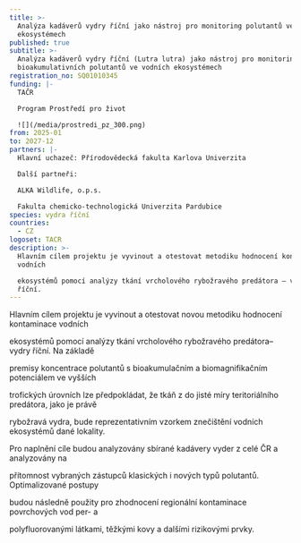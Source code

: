 ```yaml
---
title: >-
  Analýza kadáverů vydry říční jako nástroj pro monitoring polutantů ve vodních
  ekosystémech
published: true
subtitle: >-
  Analýza kadáverů vydry říční (Lutra lutra) jako nástroj pro monitoring
  bioakumulativních polutantů ve vodních ekosystémech
registration_no: SQ01010345
funding: |-
  TAČR

  Program Prostředí pro život

  ![](/media/prostredi_pz_300.png)
from: 2025-01
to: 2027-12
partners: |-
  Hlavní uchazeč: Přírodovědecká fakulta Karlova Univerzita

  Další partneři:

  ALKA Wildlife, o.p.s.

  Fakulta chemicko-technologická Univerzita Pardubice
species: vydra říční
countries:
  - CZ
logoset: TACR
description: >-
  Hlavním cílem projektu je vyvinout a otestovat metodiku hodnocení kontaminace
  vodních

  ekosystémů pomocí analýzy tkání vrcholového rybožravého predátora – vydry
  říční.
---
```

Hlavním cílem projektu je vyvinout a otestovat novou metodiku hodnocení kontaminace vodních

ekosystémů pomocí analýzy tkání vrcholového rybožravého predátora–vydry říční. Na základě

premisy koncentrace polutantů s bioakumulačním a biomagnifikačním potenciálem ve vyšších

trofických úrovních lze předpokládat, že tkáň z do jisté míry teritoriálního predátora, jako je právě

rybožravá vydra, bude reprezentativním vzorkem znečištění vodních ekosystémů dané lokality.

Pro naplnění cíle budou analyzovány sbírané kadávery vyder z celé ČR a analyzovány na

přítomnost vybraných zástupců klasických i nových typů polutantů. Optimalizované postupy

budou následně použity pro zhodnocení regionální kontaminace povrchových vod per- a

polyfluorovanými látkami, těžkými kovy a dalšími rizikovými prvky.
